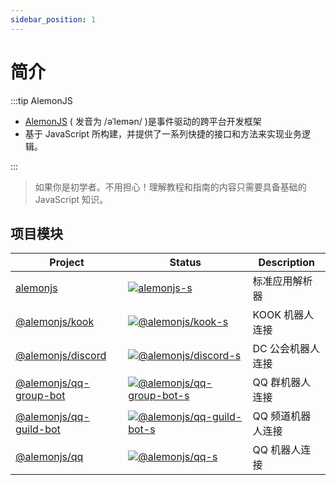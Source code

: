 ```yaml
---
sidebar_position: 1
---
```


# 简介

:::tip AlemonJS

- [AlemonJS](https://github.com/lemonade-lab/alemonjs) ( 发音为 /əˈlemən/ )是事件驱动的跨平台开发框架
- 基于 JavaScript 所构建，并提供了一系列快捷的接口和方法来实现业务逻辑。

:::

> 如果你是初学者。不用担心！理解教程和指南的内容只需要具备基础的 JavaScript 知识。

## 项目模块

| Project                  | Status                                                  | Description       |
| ------------------------ | ------------------------------------------------------- | ----------------- |
| [alemonjs]               | [![alemonjs-s]][alemonjs-p]                             | 标准应用解析器    |
| [@alemonjs/kook]         | [![@alemonjs/kook-s]][@alemonjs/kook-p]                 | KOOK 机器人连接   |
| [@alemonjs/discord]      | [![@alemonjs/discord-s]][@alemonjs/discord-p]           | DC 公会机器人连接 |
| [@alemonjs/qq-group-bot] | [![@alemonjs/qq-group-bot-s]][@alemonjs/qq-group-bot-p] | QQ 群机器人连接   |
| [@alemonjs/qq-guild-bot] | [![@alemonjs/qq-guild-bot-s]][@alemonjs/qq-guild-bot-p] | QQ 频道机器人连接 |
| [@alemonjs/qq]           | [![@alemonjs/qq-s]][@alemonjs/qq-p]                     | QQ 机器人连接     |

[alemonjs]: https://github.com/ningmengchongshui/alemonjs
[alemonjs-s]: https://img.shields.io/npm/v/alemonjs.svg
[alemonjs-p]: https://www.npmjs.com/package/alemonjs
[@alemonjs/kook]: https://github.com/lemonade-lab/alemonjs/tree/main/packages/kook
[@alemonjs/kook-s]: https://img.shields.io/npm/v/@alemonjs/kook.svg
[@alemonjs/kook-p]: https://www.npmjs.com/package/@alemonjs/kook
[@alemonjs/discord]: https://github.com/lemonade-lab/alemonjs/tree/main/packages/discord
[@alemonjs/discord-s]: https://img.shields.io/npm/v/@alemonjs/discord.svg
[@alemonjs/discord-p]: https://www.npmjs.com/package/@alemonjs/discord
[@alemonjs/qq-group-bot]: https://github.com/lemonade-lab/alemonjs/tree/main/packages/qq-group-bot
[@alemonjs/qq-group-bot-s]: https://img.shields.io/npm/v/@alemonjs/qq-group-bot.svg
[@alemonjs/qq-group-bot-p]: https://www.npmjs.com/package/@alemonjs/qq-group-bot
[@alemonjs/qq-guild-bot]: https://github.com/lemonade-lab/alemonjs/tree/main/packages/qq-guild-bot
[@alemonjs/qq-guild-bot-s]: https://img.shields.io/npm/v/@alemonjs/qq-guild-bot.svg
[@alemonjs/qq-guild-bot-p]: https://www.npmjs.com/package/@alemonjs/qq-guild-bot
[@alemonjs/qq]: https://github.com/lemonade-lab/alemonjs/tree/main/packages/qq
[@alemonjs/qq-s]: https://img.shields.io/npm/v/@alemonjs/qq.svg
[@alemonjs/qq-p]: https://www.npmjs.com/package/@alemonjs/qq

